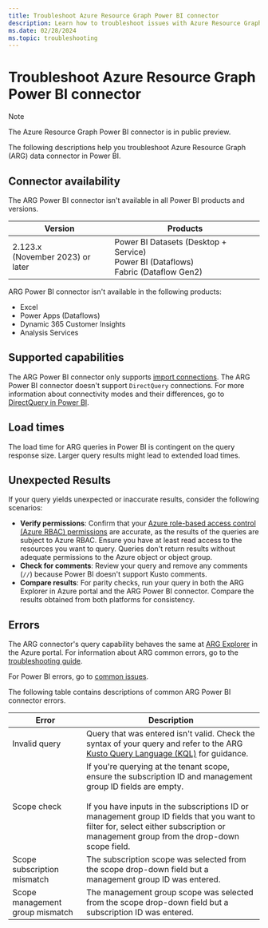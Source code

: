 ```yaml
---
title: Troubleshoot Azure Resource Graph Power BI connector
description: Learn how to troubleshoot issues with Azure Resource Graph Power BI connector.
ms.date: 02/28/2024
ms.topic: troubleshooting
---
```


# Troubleshoot Azure Resource Graph Power BI connector

> [!NOTE]
> The Azure Resource Graph Power BI connector is in public preview.

The following descriptions help you troubleshoot Azure Resource Graph (ARG) data connector in Power BI.

## Connector availability

The ARG Power BI connector isn't available in all Power BI products and versions.

| Version | Products |
| ---- | ---- |
| 2.123.x <br> (November 2023) or later | Power BI Datasets (Desktop + Service) <br> Power BI (Dataflows) <br> Fabric (Dataflow Gen2) |


ARG Power BI connector isn't available in the following products:

- Excel
- Power Apps (Dataflows)
- Dynamic 365 Customer Insights
- Analysis Services

## Supported capabilities

The ARG Power BI connector only supports [import connections](/power-bi/connect-data/desktop-directquery-about#import-connections). The ARG Power BI connector doesn't support `DirectQuery` connections. For more information about connectivity modes and their differences, go to [DirectQuery in Power BI](/power-bi/connect-data/desktop-directquery-about).

## Load times

The load time for ARG queries in Power BI is contingent on the query response size. Larger query results might lead to extended load times.

## Unexpected Results

If your query yields unexpected or inaccurate results, consider the following scenarios:

- **Verify permissions**: Confirm that your [Azure role-based access control (Azure RBAC) permissions](../../../role-based-access-control/overview.md) are accurate, as the results of the queries are subject to Azure RBAC. Ensure you have at least read access to the resources you want to query. Queries don't return results without adequate permissions to the Azure object or object group.
- **Check for comments**: Review your query and remove any comments (`//`) because Power BI doesn't support Kusto comments.
- **Compare results**: For parity checks, run your query in both the ARG Explorer in Azure portal and the ARG Power BI connector. Compare the results obtained from both platforms for consistency.

## Errors

The ARG connector's query capability behaves the same at [ARG Explorer](../first-query-portal.md) in the Azure portal. For information about ARG common errors, go to the [troubleshooting guide](general.md#general-errors).

For Power BI errors, go to [common issues](/power-query/common-issues).

The following table contains descriptions of common ARG Power BI connector errors.

| Error | Description |
| ---- | ---- |
| Invalid query | Query that was entered isn't valid. Check the syntax of your query and refer to the ARG [Kusto Query Language (KQL)](../concepts/query-language.md#supported-kql-language-elements) for guidance. |
| Scope check | If you're querying at the tenant scope, ensure the subscription ID and management group ID fields are empty. <br> <br> If you have inputs in the subscriptions ID or management group ID fields that you want to filter for, select either subscription or management group from the drop-down scope field. |
| Scope subscription mismatch | The subscription scope was selected from the scope drop-down field but a management group ID was entered. |
| Scope management group mismatch | The management group scope was selected from the scope drop-down field but a subscription ID was entered. |
